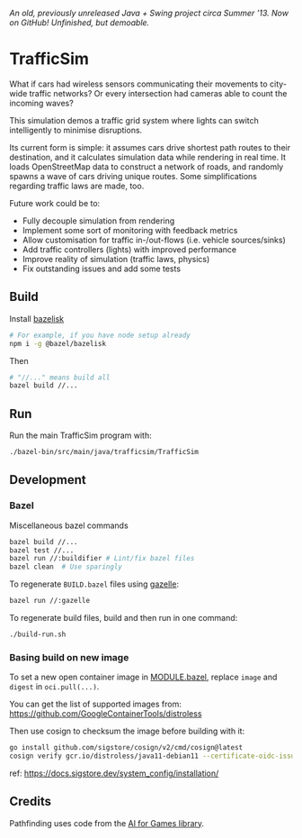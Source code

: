 *An old, previously unreleased Java + Swing project circa Summer '13. Now on GitHub! Unfinished, but demoable.*

# TrafficSim

What if cars had wireless sensors communicating their movements to city-wide traffic networks? Or every intersection had cameras able to count the incoming waves?

This simulation demos a traffic grid system where lights can switch intelligently to minimise disruptions.

Its current form is simple: it assumes cars drive shortest path routes to their destination, and it calculates simulation data while rendering in real time. It loads OpenStreetMap data to construct a network of roads, and randomly spawns a wave of cars driving unique routes. Some simplifications regarding traffic laws are made, too.

Future work could be to:
- Fully decouple simulation from rendering
- Implement some sort of monitoring with feedback metrics
- Allow customisation for traffic in-/out-flows (i.e. vehicle sources/sinks)
- Add traffic controllers (lights) with improved performance
- Improve reality of simulation (traffic laws, physics)
- Fix outstanding issues and add some tests

## Build

Install [bazelisk](https://github.com/bazelbuild/bazelisk)

```bash
# For example, if you have node setup already
npm i -g @bazel/bazelisk
```

Then

```bash
# "//..." means build all
bazel build //...
```

## Run

Run the main TrafficSim program with:

```bash
./bazel-bin/src/main/java/trafficsim/TrafficSim
```

## Development

### Bazel

Miscellaneous bazel commands

```bash
bazel build //...
bazel test //...
bazel run //:buildifier # Lint/fix bazel files
bazel clean  # Use sparingly
```

To regenerate `BUILD.bazel` files using [gazelle](https://github.com/bazelbuild/bazel-gazelle):

```bash
bazel run //:gazelle
```

To regenerate build files, build and then run in one command:

```bash
./build-run.sh
```

### Basing build on new image

To set a new open container image in [MODULE.bazel](MODULE.bazel), replace `image` and `digest` in `oci.pull(...)`.

You can get the list of supported images from: https://github.com/GoogleContainerTools/distroless

Then use cosign to checksum the image before building with it:

```bash
go install github.com/sigstore/cosign/v2/cmd/cosign@latest
cosign verify gcr.io/distroless/java11-debian11 --certificate-oidc-issuer https://accounts.google.com  --certificate-identity keyless@distroless.iam.gserviceaccount.com
```

ref: https://docs.sigstore.dev/system_config/installation/

## Credits

Pathfinding uses code from the [AI for Games library](src/main/java/pathfinder).
